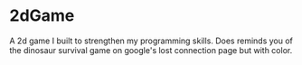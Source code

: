 # 2dGame
A 2d game I built to strengthen my programming skills.
Does reminds you of the dinosaur survival game on google's lost connection page but with color.
